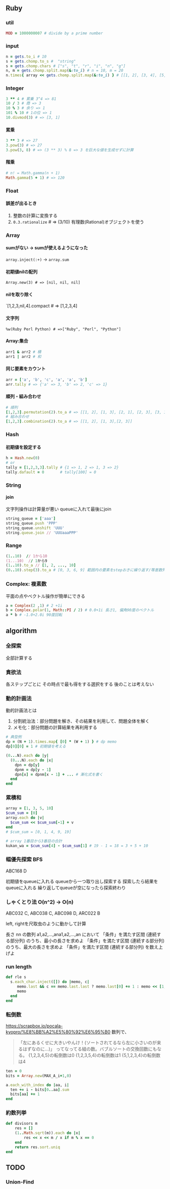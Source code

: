 ## Ruby
### util
```rb
MOD = 1000000007 # divide by a prime number
```
### input
```rb
n = gets.to_i # 10
s = gets.chomp.to_s #  "string"
s = gets.chomp.chars # ["s", "t", "r", "i", "n", "g"]
n, m = gets.chomp.split.map(&:to_i) # n = 10, m = 20
n.times{ array << gets.chomp.split.map(&:to_i) } # [[1, 2], [3, 4], [5, 6]]
```

### Integer
```rb
3 ** 4 # 累乗 3^4 => 81
10 / 3 # 商 => 3
10 % 3 # 余り => 1
101 % 10 # 1の位 => 1
10.divmod(3) # => [3, 1]
```
#### 累乗
```rb
3 ** 3 # => 27
3.pow(3) # => 27
3.pow(3, 8) # => (3 ** 3) % 8 => 3 を巨大な値を生成せずに計算
```

#### 階乗
```rb
# n! = Math.gamma(n + 1)
Math.gamma(5 + 1) # => 120
```

### Float
#### 誤差が出るとき
1. 整数の計算に変換する
2. `0.3.rationalize`  # => (3/10) 有理数(Rational)オブジェクトを使う

### Array
#### sumがない -> sumが使えるようになった
`array.inject(:+)` -> `array.sum`

#### 初期値nilの配列
`Array.new(3) # => [nil, nil, nil]`

#### nilを取り除く
`[1,2,3,nil,4].compact # => [1,2,3,4]

#### 文字列
`%w(Ruby Perl Python) # =>["Ruby", "Perl", "Python"]`

#### Array:集合
```rb
arr1 & arr2 # 積
arr1 | arr2 # 和
```

#### 同じ要素をカウント
```rb
arr = ['a', 'b', 'c', 'a', 'a', 'b']
arr.tally # => {'a' => 3, 'b' => 2, 'c' => 1}
```

#### 順列・組み合わせ
```rb
# 順列
[1,2,3].permutation(2).to_a # => [[1, 2], [1, 3], [2, 1], [2, 3], [3, 1], [3, 2]]
# 組み合わせ
[1,2,3].combination(2).to_a # => [[1, 2], [1, 3],[2, 3]]
```


### Hash
#### 初期値を設定する
```rb
h = Hash.new(0)
# or
tally = [1,2,3,3].tally # {1 => 1, 2 => 1, 3 => 2}
tally.dafault = 0       # tally[100] = 0
```

### String
#### join
文字列操作は計算量が悪い
queueに入れて最後にjoin
```rb
string_queue = ['aaa']
string_queue.push 'PPP'
string_queue.unshift 'UUU'
string.queue.join // 'UUUaaaPPP'
```

### Range
```rb
(1..10)  // 1から10
(1...10)  // 1から9
(1..10).to_a // [1, 2, ..., 10]
(0..10).step(3).to_a # [0, 3, 6, 9] 範囲内の要素をstepおきに繰り返す/等差数列
```

### Complex: 複素数
平面の点やベクトル操作が簡単にできる
```rb
a = Complex(2 ,1) # 2 +1i
b = Complex.polar(1, Math::PI / 2) # 0.0+1i 長さ1, 偏角90度のベクトル
a * b # -1.0+2.0i 90度回転
```

## algorithm
### 全探索
全部計算する
### 貪欲法
各ステップごとに その時点で最も得をする選択をする
後のことは考えない
### 動的計画法
動的計画法とは
1. 分割統治法：部分問題を解き、その結果を利用して、問題全体を解く
2. メモ化：部分問題の計算結果を再利用する

```rb
# 典型例
dp = (N + 1).times.map{ [0] * (W + 1) } # dp memo
dp[0][0] = 1 # 初期値を考える

(0...N).each do |y|
  (0...N).each do |x|
    dpn = dp[y]
    dpnm = dp[y - 1]
    dpn[x] = dpnm[x - 1] + ... # 漸化式を書く
  end
end
```
### 累積和
```rb
array = [1, 3, 5, 10]
$cum_sum = [0]
array.each do |v|
  $cum_sum << $cum_sum[-1] + v
end
# $cum_sum = [0, 1, 4, 9, 19]

# array 1番目から3番目の合計
kukan_wa = $cum_sum[4] - $cum_sum[1] # 19 - 1 = 18 = 3 + 5 + 10
```
### 幅優先探索 BFS
ABC168 D

初期値をqueueに入れる
queueから一つ取り出し探索する
探索したら結果をqueueに入れる
繰り返してqueueが空になったら探索終わり

### しゃくとり法 O(n^2) -> O(n)
ABC032 C, ABC038 C, ABC098 D, ARC022 B

left, rightを尺取虫のように動かして計算

長さ nn の数列 a1,a2,…,ana1,a2,…,an において
「条件」を満たす区間 (連続する部分列) のうち、最小の長さを求めよ
「条件」を満たす区間 (連続する部分列) のうち、最大の長さを求めよ
「条件」を満たす区間 (連続する部分列) を数え上げよ


### run length
```rb
def rle s
  s.each_char.inject([]) do |memo, c|
     memo.last && c == memo.last.last ? memo.last[0] += 1 : memo << [1, c]
     memo
  end
end
```

### 転倒数
https://scrapbox.io/pocala-kyopro/%E8%BB%A2%E5%80%92%E6%95%B0
数列で、
>「左にあるくせに大きいやんけ！(ソートされてるなら左に小さいのが来るはずなのに…)」
ってなってる組の数。バブルソートの交換回数にもなる。
 {1,2,3,4,5}の転倒数は0
 {1,2,3,5,4}の転倒数は1
 {5,1,2,3,4}の転倒数は4

```rb
ten = 0
bits = Array.new(MAX_A_i+1,0)

a.each_with_index do |aa, i|
  ten += i - bits[0..aa].sum
  bits[aa] += 1
end
```

### 約数列挙
```rb
def divisors m
    res = []
    (1..Math.sqrt(m)).each do |x|
        res << x << m / x if m % x == 0
    end
    return res.sort.uniq
end
```

## TODO
### Union-Find
